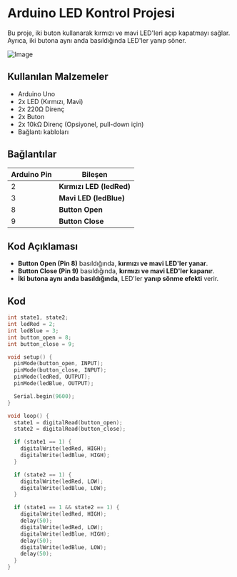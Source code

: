 # Arduino LED Kontrol Projesi

Bu proje, iki buton kullanarak kırmızı ve mavi LED'leri açıp kapatmayı sağlar.  
Ayrıca, iki butona aynı anda basıldığında LED'ler yanıp söner.

![Image](https://github.com/user-attachments/assets/5f190805-9ea4-4fb6-a157-f7caf51f459c)

## Kullanılan Malzemeler
- Arduino Uno
- 2x LED (Kırmızı, Mavi)
- 2x 220Ω Direnç
- 2x Buton
- 2x 10kΩ Direnç (Opsiyonel, pull-down için)
- Bağlantı kabloları

## Bağlantılar
| Arduino Pin | Bileşen |
|------------|---------|
| 2 | **Kırmızı LED (ledRed)** |
| 3 | **Mavi LED (ledBlue)** |
| 8 | **Button Open** |
| 9 | **Button Close** |

## Kod Açıklaması
- **Button Open (Pin 8)** basıldığında, **kırmızı ve mavi LED'ler yanar**.
- **Button Close (Pin 9)** basıldığında, **kırmızı ve mavi LED'ler kapanır**.
- **İki butona aynı anda basıldığında**, LED'ler **yanıp sönme efekti** verir.

## Kod
```cpp
int state1, state2;
int ledRed = 2;
int ledBlue = 3;
int button_open = 8;
int button_close = 9;

void setup() {
  pinMode(button_open, INPUT);
  pinMode(button_close, INPUT);
  pinMode(ledRed, OUTPUT);
  pinMode(ledBlue, OUTPUT);

  Serial.begin(9600);
}

void loop() {
  state1 = digitalRead(button_open);
  state2 = digitalRead(button_close);

  if (state1 == 1) {
    digitalWrite(ledRed, HIGH);
    digitalWrite(ledBlue, HIGH);
  }

  if (state2 == 1) {
    digitalWrite(ledRed, LOW);
    digitalWrite(ledBlue, LOW);
  }

  if (state1 == 1 && state2 == 1) {
    digitalWrite(ledRed, HIGH);
    delay(50);
    digitalWrite(ledRed, LOW);
    digitalWrite(ledBlue, HIGH);
    delay(50);
    digitalWrite(ledBlue, LOW);
    delay(50);
  }
}
